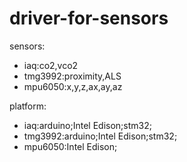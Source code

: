# driver-for-sensors
sensors:
- iaq:co2,vco2
- tmg3992:proximity,ALS
- mpu6050:x,y,z,ax,ay,az

platform:
- iaq:arduino;Intel Edison;stm32;
- tmg3992:arduino;Intel Edison;stm32;
- mpu6050:Intel Edison;



